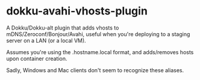 # dokku-avahi-vhosts-plugin
A Dokku/Dokku-alt plugin that adds vhosts to mDNS/Zeroconf/Bonjour/Avahi, useful when you're deploying to a staging server on a LAN (or a local VM).

Assumes you're using the <appname>.hostname.local format, and adds/removes hosts upon container creation.

Sadly, Windows and Mac clients don't seem to recognize these aliases.
